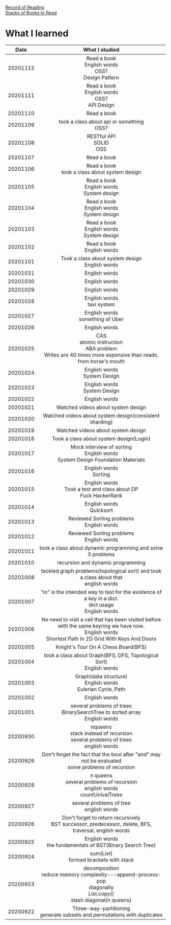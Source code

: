 <link rel="stylesheet" type="text/css" href="style.css">

[Record of Reading](index.html)<br>
[Stacks of Books to Read](sobtr.html)<br>

# What I learned

| Date | What I studied |
|:---:|:---:|
| 20201112 | Read a book<br>English words<br>OSS?<br>Design Pattern |
| 20201111 | Read a book<br>English words<br>OSS?<br>API Design |
| 20201110 | Read a book |
| 20201109 | took a class about api or something<br>OSS? |
| 20201108 | RESTful API<br>SOLID<br>OSS|
| 20201107 | Read a book |
| 20201106 | Read a book<br>took a class about system design |
| 20201105 | Read a book<br>English words<br>System design |
| 20201104 | Read a book<br>English words<br>System design |
| 20201103 | Read a book<br>English words<br>System design |
| 20201102 | Read a book<br>English words |
| 20201101 | Took a class about system design<br>English words |
| 20201031 | English words |
| 20201030 | English words |
| 20201029 | English words |
| 20201028 | English words<br>taxi system |
| 20201027 | English words<br>something of Uber |
| 20201026 | English words |
| 20201025 | CAS<br>atomic instruction<br>ABA problem<br>Writes are 40 times more expensive than reads.<br>from horse's mouth|
| 20201024 | English words<br>System Design|
| 20201023 | English words<br>System Design |
| 20201022 | English words |
| 20201021 | Watched videos about system design |
| 20201020 | Watched videos about system design(consistent sharding) |
| 20201019 | Watched videos about system design |
| 20201018 | Took a class about system design(Login)|
| 20201017 | Mock interview of sorting<br>English words<br>System Design Foundation Materials |
| 20201016 | English words<br>Sorting |
| 20201015 | English words<br>Took a test and class about DP<br>Fuck HackerRank|
| 20201014 | English words<br>Quicksort |
| 20201013 | Reviewed Sorting problems<br>English words |
| 20201012 | Reviewed Sorting problems<br>English words |
| 20201011 | took a class about dynamic programming and solve 3 problems |
| 20201010 | recursion and dynamic programming |
| 20201008 | tackled graph problems(topological sort) and took a class about that<br>english words | 
| 20201007 | "in" is the intended way to test for the existence of a key in a dict.<br>dict usage<br>English words|
| 20201006 | No need to visit a cell that has been visited before with the same keyring we have now.<br>English words<br>Shortest Path In 2D Grid With Keys And Doors |
| 20201005 | Knight's Tour On A Chess Board(BFS) |
| 20201004 | took a class about Graph(BFS, DFS, Topological Sort)<br>English words |
| 20201003 | Graph(data structure)<br>English words<br>Eulerian Cycle, Path |
| 20201002 | English words |
| 20201001 | several problems of trees<br>BinarySearchTree to sorted array<br>English words |
| 20200930 | nqueens<br>stack instead of recursion<br>several problems of trees<br>english words|
| 20200929 | Don't forget the fact that the bool after "and" may not be evaluated<br>some problems of recursion|
| 20200928 | n queens<br>several problems of recursion<br>english words<br>countUnivalTrees |
| 20200927 | several problems of tree<br>english words |
| 20200926 | Don't forget to return recursively<br>BST successor, predecessor, delete, BFS, traversal, english words |
| 20200925 | English words<br>the fundamentals of BST(Binary Search Tree) |
| 20200924 | sum(List)<br>formed brackets with stack |
| 20200923 | decomposition<br>reduce memory complexity---append-process-pop<br>diagonally<br>List.copy()<br>slash diagonal(n queens) |
| 20200922 | Three-way-partitioning<br>generate subsets and permutations with duplicates |
